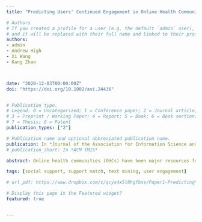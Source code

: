 ```yaml
---
title: "Predicting Users' Continued Engagement in Online Health Communities from the Quantity and Quality of Received Support"

# Authors
# If you created a profile for a user (e.g. the default `admin` user), write the username (folder name) here 
# and it will be replaced with their full name and linked to their profile.
authors:
- admin
- Andrew High
- Xi Wang
- Kang Zhao



date: "2020-12-03T00:00:00Z"
doi: "https://doi.org/10.1002/asi.24436"


# Publication type.
# Legend: 0 = Uncategorized; 1 = Conference paper; 2 = Journal article;
# 3 = Preprint / Working Paper; 4 = Report; 5 = Book; 6 = Book section;
# 7 = Thesis; 8 = Patent
publication_types: ["2"]

# Publication name and optional abbreviated publication name.
publication: In *Journal of the Association for Information Science and Technology*
# publication_short: In *ACM TMIS*

abstract: Online health communities (OHCs) have been major resources for people with similar health concerns to interact with each other. They offer easily accessible platforms for users to seek, receive, and provide supports by posting. Taking the advantage of text mining and machine learning techniques, we identified social support type(s) in each post and a new user's support needs in an OHC. We examined a user's first‐time support‐seeking experience by measuring both quantity and quality of received support. Our results revealed that the amount and match of received support are positive and significant predictors of new users' continued engagement. Our outcomes can provide insight for designing and managing a sustainable OHC by retaining users.

tags: [social support, support match, text mining, user engagement]

# url_pdf: https://www.dropbox.com/s/qcys4x5l0hgfbxs/Paper1-Predicting%20users%27%20continued%20engagement%20in%20online%20health%20communities%20from%20the%20quantity%20and%20quality%20of%20received%20support.pdf?dl=0

# Display this page in the Featured widget?
featured: true


---
```

